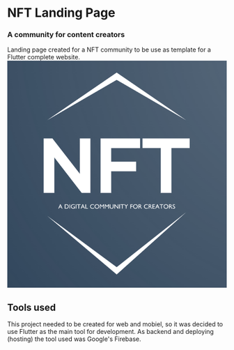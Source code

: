 # NFT Landing Page
### A community for content creators

Landing page created for a NFT community to be use as template for a Flutter complete website.
![What is this](logo.png)

## Tools used

This project needed to be created for web and mobiel, so it was decided to use Flutter as the main tool for development.
As backend and deploying (hosting) the tool used was Google's Firebase.

